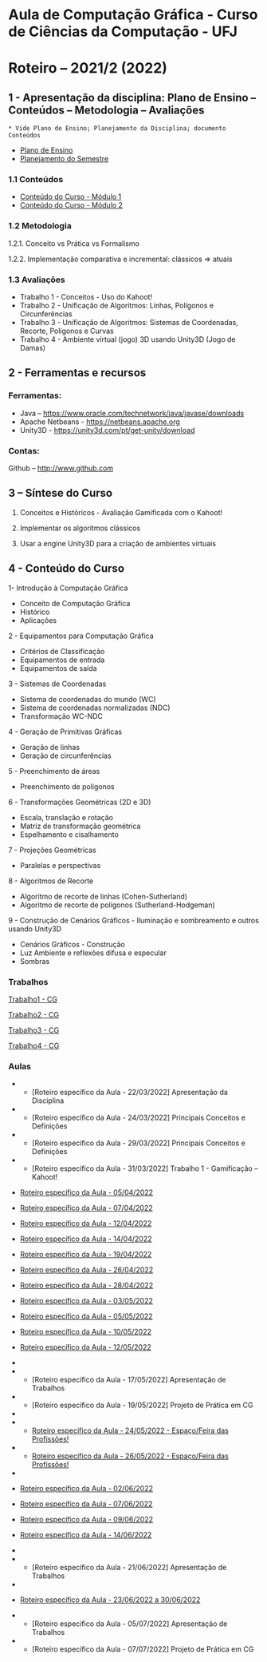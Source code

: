 # Aula de Computação Gráfica - Curso de Ciências da Computação - UFJ
# Roteiro – 2021/2 (2022)

## 1 - Apresentação da disciplina: Plano de Ensino – Conteúdos – Metodologia – Avaliações
	* Vide Plano de Ensino; Planejamento da Disciplina; documento Conteúdos

- [Plano de Ensino](https://github.com/marcoswagner-commits/projetos_cg/files/8312389/Plano_Ensino_CG_2021_2.2022.pdf)
- [Planejamento do Semestre](https://github.com/marcoswagner-commits/projetos_cg/files/8312390/Planejamento.do.Semestre_2021_CG.pdf)


### 1.1 Conteúdos
- [Conteúdo do Curso - Módulo 1](https://github.com/marcoswagner-commits/projetos_cg/files/8312409/ApostilaCG2021_Modulo1.pdf)
- [Conteúdo do Curso - Módulo 2](https://github.com/marcoswagner-commits/projetos_cg/files/8312410/ApostilaCG2021_Modulo2.pdf)


### 1.2 Metodologia

1.2.1. Conceito vs Prática vs Formalismo

1.2.2. Implementação comparativa e incremental: clássicos => atuais

### 1.3 Avaliações
- Trabalho 1 - Conceitos - Uso do Kahoot!
- Trabalho 2 - Unificação de Algoritmos: Linhas, Polígonos e Circunferências
- Trabalho 3 - Unificação de Algoritmos: Sistemas de Coordenadas, Recorte, Polígonos e Curvas
- Trabalho 4 - Ambiente virtual (jogo) 3D usando Unity3D (Jogo de Damas) 

## 2  - Ferramentas e recursos

### Ferramentas:
- Java – https://www.oracle.com/technetwork/java/javase/downloads 
- Apache Netbeans - https://netbeans.apache.org
- Unity3D - https://unity3d.com/pt/get-unity/download

### Contas:
Github – http://www.github.com 


## 3 – Síntese do Curso

1. Conceitos e Históricos - Avaliação Gamificada com o Kahoot!

2. Implementar os algoritmos clássicos

3. Usar a engine Unity3D para a criação de ambientes virtuais

## 4 - Conteúdo do Curso
1- Introdução à Computação Gráfica
- Conceito de Computação Gráfica
- Histórico
- Aplicações

2 - Equipamentos para Computação Gráfica
- Critérios de Classificação
- Equipamentos de entrada
- Equipamentos de saída

3 - Sistemas de Coordenadas
- Sistema de coordenadas do mundo (WC)
- Sistema de coordenadas normalizadas (NDC)
- Transformação WC-NDC

4 - Geração de Primitivas Gráficas
- Geração de linhas
- Geração de circunferências

5 - Preenchimento de áreas
- Preenchimento de polígonos

6 - Transformações Geométricas (2D e 3D)
- Escala, translação e rotação
- Matriz de transformação geométrica
- Espelhamento e cisalhamento

7 - Projeções Geométricas
- Paralelas e perspectivas

8 - Algoritmos de Recorte
- Algoritmo de recorte de linhas (Cohen-Sutherland)
- Algoritmo de recorte de polígonos (Sutherland-Hodgeman)

9 - Construção de Cenários Gráficos - Iluminação e sombreamento e outros usando Unity3D
- Cenários Gráficos - Construção
- Luz Ambiente e reflexões difusa e especular
- Sombras


### Trabalhos
[Trabalho1 - CG](https://github.com/marcoswagner-commits/projetos_cg/files/8312426/Trabalho1.-.CG.pdf)

[Trabalho2 - CG](https://github.com/marcoswagner-commits/projetos_cg/files/8312427/Trabalho2.-.CG.pdf)

[Trabalho3 - CG](https://github.com/marcoswagner-commits/projetos_cg/files/8312425/Trabalho3.-.CG.pdf)

[Trabalho4 - CG](https://github.com/marcoswagner-commits/projetos_cg/files/8312424/Trabalho4.-.CG.pdf)




### Aulas
- - [Roteiro específico da Aula - 22/03/2022] Apresentação da Disciplina
- - [Roteiro específico da Aula - 24/03/2022] Principais Conceitos e Definições
- - [Roteiro específico da Aula - 29/03/2022] Principais Conceitos e Definições
- - [Roteiro específico da Aula - 31/03/2022] Trabalho 1 - Gamificação – Kahoot!

- [Roteiro específico da Aula - 05/04/2022](https://github.com/marcoswagner-commits/projetos_cg/blob/main/aula1.md)
- [Roteiro específico da Aula - 07/04/2022](https://github.com/marcoswagner-commits/projetos_cg/blob/main/aula2.md)
- [Roteiro específico da Aula - 12/04/2022](https://github.com/marcoswagner-commits/projetos_cg/blob/main/aula3.md)
- [Roteiro específico da Aula - 14/04/2022](https://github.com/marcoswagner-commits/projetos_cg/blob/main/aula4.md)
- [Roteiro específico da Aula - 19/04/2022](https://github.com/marcoswagner-commits/projetos_cg/blob/main/aula5.md)
- [Roteiro específico da Aula - 26/04/2022](https://github.com/marcoswagner-commits/projetos_cg/blob/main/aula6.md)
- [Roteiro específico da Aula - 28/04/2022](https://github.com/marcoswagner-commits/projetos_cg/blob/main/aula7.md)
- [Roteiro específico da Aula - 03/05/2022](https://github.com/marcoswagner-commits/projetos_cg/blob/main/aula8.md)
- [Roteiro específico da Aula - 05/05/2022](https://github.com/marcoswagner-commits/projetos_cg/blob/main/aula9.md)
- [Roteiro específico da Aula - 10/05/2022](https://github.com/marcoswagner-commits/projetos_cg/blob/main/aula10.md)
- [Roteiro específico da Aula - 12/05/2022](https://github.com/marcoswagner-commits/projetos_cg/blob/main/aula11.md)
- 
- - [Roteiro específico da Aula - 17/05/2022] Apresentação de Trabalhos
- - [Roteiro específico da Aula - 19/05/2022] Projeto de Prática em CG
- 
- - [Roteiro específico da Aula - 24/05/2022 - Espaço/Feira das Profissões!](https://github.com/marcoswagner-commits/projetos_cg/blob/main/aula12.md)
- - [Roteiro específico da Aula - 26/05/2022 - Espaço/Feira das Profissões!](https://github.com/marcoswagner-commits/projetos_cg/blob/main/aula13.md)
- 
- [Roteiro específico da Aula - 02/06/2022](https://github.com/marcoswagner-commits/projetos_cg/blob/main/aula14.md)
- [Roteiro específico da Aula - 07/06/2022](https://github.com/marcoswagner-commits/projetos_cg/blob/main/aula15.md)
- [Roteiro específico da Aula - 09/06/2022](https://github.com/marcoswagner-commits/projetos_cg/blob/main/aula16.md)
- [Roteiro específico da Aula - 14/06/2022](https://github.com/marcoswagner-commits/projetos_cg/blob/main/aula17.md)
- 
- - [Roteiro específico da Aula - 21/06/2022] Apresentação de Trabalhos
- 
- [Roteiro específico da Aula - 23/06/2022 a 30/06/2022](https://github.com/marcoswagner-commits/projetos_cg/blob/main/aula18.md)
- - [Roteiro específico da Aula - 05/07/2022] Apresentação de Trabalhos
- - [Roteiro específico da Aula - 07/07/2022] Projeto de Prática em CG

